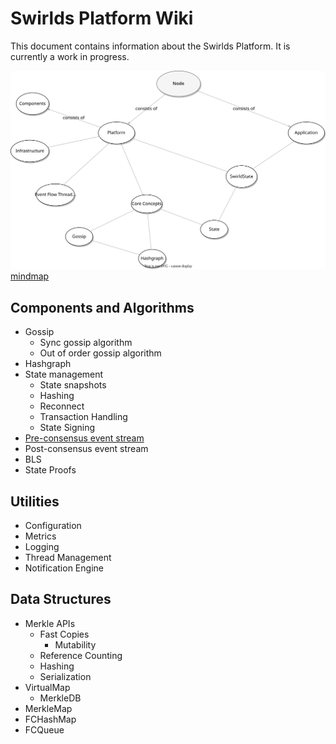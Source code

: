 # Swirlds Platform Wiki

This document contains information about the Swirlds Platform. It is currently a work in progress.

![](./mindmap-node.drawio.svg)
[mindmap](./mindmap-node.html)

## Components and Algorithms

- Gossip
  - Sync gossip algorithm
  - Out of order gossip algorithm
- Hashgraph
- State management
  - State snapshots
  - Hashing
  - Reconnect
  - Transaction Handling
  - State Signing
- [Pre-consensus event stream](components/preConsensusEventStream.md)
- Post-consensus event stream
- BLS
- State Proofs

## Utilities

- Configuration
- Metrics
- Logging
- Thread Management
- Notification Engine

## Data Structures

- Merkle APIs
  - Fast Copies
    - Mutability
  - Reference Counting
  - Hashing
  - Serialization
- VirtualMap
  - MerkleDB
- MerkleMap
- FCHashMap
- FCQueue